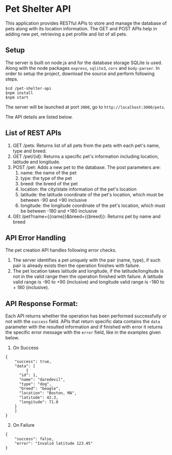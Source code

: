 # Pet Shelter API

This application provides RESTful APIs to store and manage the database of pets along with its location information. The GET and POST APIs help in adding new pet, retrieving a pet profile and list of all pets. 

## Setup
The server is built on node.js and for the database storage SQLite is used. Along with the node packages `express`, `sqlite3`, `cors` and `body-parser`. In order to setup the project, download the source and perform following steps.
```
$cd /pet-shelter-api
$npm install
$npm start
``` 
The server will be launched at port `3000`, go to `http://localhost:3000/pets`.


The API details are listed below. 

## List of REST APIs
1. GET /pets: Returns list of all pets from the pets with each pet's name, type and breed.
2. GET /pet/{id}: Returns a specific pet's information including location, latitude and longitude.
3. POST /pet: Adds a new pet to the database. The post parameters are:
    1. name: the name of the pet
    2. type: the type of the pet
    3. breed: the breed of the pet
    4. location: the city/state information of the pet's location
    5. latitude: the latitude coordinate of the pet's location, which must be between -90 and +90 inclusive
    6. longitude: the longitude coordinate of the pet's location, which must be between -180 and +180 inclusive
4. GEt /pet?name={{name}}&breed={{breed}}: Returns pet by name and breed
## API Error Handling
The pet creation API handles following error checks.
1. The server identifies a pet uniquely with the pair (name, type), if such pair is already exists then the operation finishes with failure.
2. The pet location takes latitude and longitude, if the latitude/longitude is not in the valid range then the operation finished with failure. A latitude valid range is -90 to +90 (inclusive) and longitude valid range is -180 to + 180 (inclusive). 

## API Response Format:
Each API returns whether the operation has been performed successfully or not with the `success` field. APIs that return specific data contains the `data` parameter with the resulted information and if finished with error it returns the specific error message with the `error` field, like in the examples given below.
1. On Success 
```
{
    "success": true,
    "data": [
         {
      "id": 1,
      "name": "daredevil",
      "type": "dog",
      "breed": "beagle",
      "location": "Boston, MA",
      "latitude": 42.3,
      "longitude": 71.0
    }
    ]
}
```
2. On Failure
```
{
    "success": false,
    "error": "Invalid latitude 123.45"
}
```
